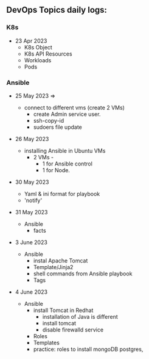 DevOps Topics daily logs:
-----------------------------
### K8s

* 23 Apr 2023
  * K8s Object
  * K8s API Resources
  * Workloads
  * Pods


### Ansible

* 25 May 2023 =>
  * connect to different vms (create 2 VMs)
    * create Admin service user. 
    * ssh-copy-id
    * sudoers file update


* 26 May 2023
  * installing Ansible in Ubuntu VMs
    * 2 VMs -
      * 1 for Ansible control
      * 1 for Node.

* 30 May 2023
  * Yaml & ini format for playbook
  * 'notify'

* 31 May 2023
  * Ansible
    * facts

* 3 June 2023
  * Ansible
    * instal Apache Tomcat
    * Template/Jinja2
    * shell commands from Ansible playbook
    * Tags

* 4 June 2023
  * Ansible
    * install Tomcat in Redhat
      * installation of Java is different
      * install tomcat
      * disable firewalld service
    * Roles
    * Templates
    * practice: roles to install mongoDB postgres, 